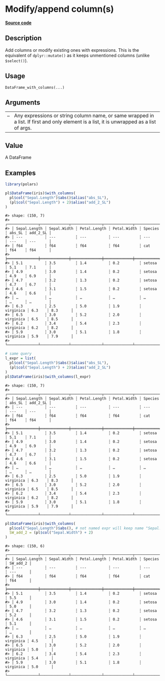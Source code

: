 

# Modify/append column(s)

[**Source code**](https://github.com/pola-rs/r-polars/tree/main/R/dataframe__frame.R#L744)

## Description

Add columns or modify existing ones with expressions. This is the
equivalent of <code>dplyr::mutate()</code> as it keeps unmentioned
columns (unlike <code style="white-space: pre;">$select()</code>).

## Usage

<pre><code class='language-R'>DataFrame_with_columns(...)
</code></pre>

## Arguments

<table>
<tr>
<td style="white-space: nowrap; font-family: monospace; vertical-align: top">
<code id="DataFrame_with_columns_:_...">…</code>
</td>
<td>
Any expressions or string column name, or same wrapped in a list. If
first and only element is a list, it is unwrapped as a list of args.
</td>
</tr>
</table>

## Value

A DataFrame

## Examples

``` r
library(polars)

pl$DataFrame(iris)$with_columns(
  pl$col("Sepal.Length")$abs()$alias("abs_SL"),
  (pl$col("Sepal.Length") + 2)$alias("add_2_SL")
)
```

    #> shape: (150, 7)
    #> ┌──────────────┬─────────────┬──────────────┬─────────────┬───────────┬────────┬──────────┐
    #> │ Sepal.Length ┆ Sepal.Width ┆ Petal.Length ┆ Petal.Width ┆ Species   ┆ abs_SL ┆ add_2_SL │
    #> │ ---          ┆ ---         ┆ ---          ┆ ---         ┆ ---       ┆ ---    ┆ ---      │
    #> │ f64          ┆ f64         ┆ f64          ┆ f64         ┆ cat       ┆ f64    ┆ f64      │
    #> ╞══════════════╪═════════════╪══════════════╪═════════════╪═══════════╪════════╪══════════╡
    #> │ 5.1          ┆ 3.5         ┆ 1.4          ┆ 0.2         ┆ setosa    ┆ 5.1    ┆ 7.1      │
    #> │ 4.9          ┆ 3.0         ┆ 1.4          ┆ 0.2         ┆ setosa    ┆ 4.9    ┆ 6.9      │
    #> │ 4.7          ┆ 3.2         ┆ 1.3          ┆ 0.2         ┆ setosa    ┆ 4.7    ┆ 6.7      │
    #> │ 4.6          ┆ 3.1         ┆ 1.5          ┆ 0.2         ┆ setosa    ┆ 4.6    ┆ 6.6      │
    #> │ …            ┆ …           ┆ …            ┆ …           ┆ …         ┆ …      ┆ …        │
    #> │ 6.3          ┆ 2.5         ┆ 5.0          ┆ 1.9         ┆ virginica ┆ 6.3    ┆ 8.3      │
    #> │ 6.5          ┆ 3.0         ┆ 5.2          ┆ 2.0         ┆ virginica ┆ 6.5    ┆ 8.5      │
    #> │ 6.2          ┆ 3.4         ┆ 5.4          ┆ 2.3         ┆ virginica ┆ 6.2    ┆ 8.2      │
    #> │ 5.9          ┆ 3.0         ┆ 5.1          ┆ 1.8         ┆ virginica ┆ 5.9    ┆ 7.9      │
    #> └──────────────┴─────────────┴──────────────┴─────────────┴───────────┴────────┴──────────┘

``` r
# same query
l_expr = list(
  pl$col("Sepal.Length")$abs()$alias("abs_SL"),
  (pl$col("Sepal.Length") + 2)$alias("add_2_SL")
)
pl$DataFrame(iris)$with_columns(l_expr)
```

    #> shape: (150, 7)
    #> ┌──────────────┬─────────────┬──────────────┬─────────────┬───────────┬────────┬──────────┐
    #> │ Sepal.Length ┆ Sepal.Width ┆ Petal.Length ┆ Petal.Width ┆ Species   ┆ abs_SL ┆ add_2_SL │
    #> │ ---          ┆ ---         ┆ ---          ┆ ---         ┆ ---       ┆ ---    ┆ ---      │
    #> │ f64          ┆ f64         ┆ f64          ┆ f64         ┆ cat       ┆ f64    ┆ f64      │
    #> ╞══════════════╪═════════════╪══════════════╪═════════════╪═══════════╪════════╪══════════╡
    #> │ 5.1          ┆ 3.5         ┆ 1.4          ┆ 0.2         ┆ setosa    ┆ 5.1    ┆ 7.1      │
    #> │ 4.9          ┆ 3.0         ┆ 1.4          ┆ 0.2         ┆ setosa    ┆ 4.9    ┆ 6.9      │
    #> │ 4.7          ┆ 3.2         ┆ 1.3          ┆ 0.2         ┆ setosa    ┆ 4.7    ┆ 6.7      │
    #> │ 4.6          ┆ 3.1         ┆ 1.5          ┆ 0.2         ┆ setosa    ┆ 4.6    ┆ 6.6      │
    #> │ …            ┆ …           ┆ …            ┆ …           ┆ …         ┆ …      ┆ …        │
    #> │ 6.3          ┆ 2.5         ┆ 5.0          ┆ 1.9         ┆ virginica ┆ 6.3    ┆ 8.3      │
    #> │ 6.5          ┆ 3.0         ┆ 5.2          ┆ 2.0         ┆ virginica ┆ 6.5    ┆ 8.5      │
    #> │ 6.2          ┆ 3.4         ┆ 5.4          ┆ 2.3         ┆ virginica ┆ 6.2    ┆ 8.2      │
    #> │ 5.9          ┆ 3.0         ┆ 5.1          ┆ 1.8         ┆ virginica ┆ 5.9    ┆ 7.9      │
    #> └──────────────┴─────────────┴──────────────┴─────────────┴───────────┴────────┴──────────┘

``` r
pl$DataFrame(iris)$with_columns(
  pl$col("Sepal.Length")$abs(), # not named expr will keep name "Sepal.Length"
  SW_add_2 = (pl$col("Sepal.Width") + 2)
)
```

    #> shape: (150, 6)
    #> ┌──────────────┬─────────────┬──────────────┬─────────────┬───────────┬──────────┐
    #> │ Sepal.Length ┆ Sepal.Width ┆ Petal.Length ┆ Petal.Width ┆ Species   ┆ SW_add_2 │
    #> │ ---          ┆ ---         ┆ ---          ┆ ---         ┆ ---       ┆ ---      │
    #> │ f64          ┆ f64         ┆ f64          ┆ f64         ┆ cat       ┆ f64      │
    #> ╞══════════════╪═════════════╪══════════════╪═════════════╪═══════════╪══════════╡
    #> │ 5.1          ┆ 3.5         ┆ 1.4          ┆ 0.2         ┆ setosa    ┆ 5.5      │
    #> │ 4.9          ┆ 3.0         ┆ 1.4          ┆ 0.2         ┆ setosa    ┆ 5.0      │
    #> │ 4.7          ┆ 3.2         ┆ 1.3          ┆ 0.2         ┆ setosa    ┆ 5.2      │
    #> │ 4.6          ┆ 3.1         ┆ 1.5          ┆ 0.2         ┆ setosa    ┆ 5.1      │
    #> │ …            ┆ …           ┆ …            ┆ …           ┆ …         ┆ …        │
    #> │ 6.3          ┆ 2.5         ┆ 5.0          ┆ 1.9         ┆ virginica ┆ 4.5      │
    #> │ 6.5          ┆ 3.0         ┆ 5.2          ┆ 2.0         ┆ virginica ┆ 5.0      │
    #> │ 6.2          ┆ 3.4         ┆ 5.4          ┆ 2.3         ┆ virginica ┆ 5.4      │
    #> │ 5.9          ┆ 3.0         ┆ 5.1          ┆ 1.8         ┆ virginica ┆ 5.0      │
    #> └──────────────┴─────────────┴──────────────┴─────────────┴───────────┴──────────┘
